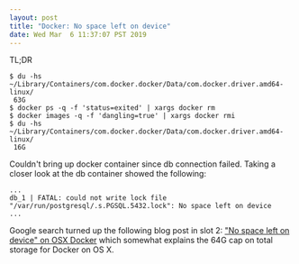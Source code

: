 ```yaml
---
layout: post
title: "Docker: No space left on device"
date: Wed Mar  6 11:37:07 PST 2019
---
```


TL;DR

```
$ du -hs ~/Library/Containers/com.docker.docker/Data/com.docker.driver.amd64-linux/
 63G
$ docker ps -q -f 'status=exited' | xargs docker rm
$ docker images -q -f 'dangling=true' | xargs docker rmi
$ du -hs ~/Library/Containers/com.docker.docker/Data/com.docker.driver.amd64-linux/
 16G
```

Couldn't bring up docker container since db connection failed. Taking a
closer look at the db container showed the following:

```
...
db_1 | FATAL: could not write lock file "/var/run/postgresql/.s.PGSQL.5432.lock": No space left on device
...
```

Google search turned up the following blog post in slot 2: ["No space left on device" on OSX Docker](https://www.peterbe.com/plog/no-space-left-on-device-on-osx-docker)
which somewhat explains the 64G cap on total storage for Docker on OS X.

